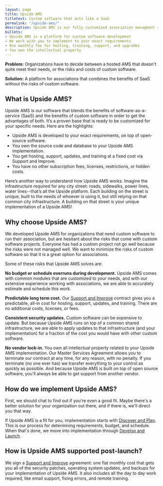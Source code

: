 ```yaml
---
layout: page
title: Upside AMS
titletext: Custom software that acts like a SaaS
permalink: "/upside-ams/"
description: Upside AMS is our fully customized association managment software.
bullets:
- Upside AMS is a platform for custom software development
- We work with you to implement to your exact requirements
- One monthly fee for hosting, training, support, and upgrades
- You own the intellectual property
---
```


**Problem:** Organizations have to decide between a hosted AMS that doesn't quite meet their needs, or the risks and costs of custom software.

**Solution:** A platform for associations that combines the benefits of SaaS without the risks of custom software.

## What is Upside AMS?

Upside AMS is our software that blends the benefits of software-as-a-service (SaaS) and the benefits of custom software in order to get the advantages of both. It’s a proven base that is ready to be customized for your specific needs. Here are the highlights:

- Upside AMS is developed to your exact requirements, on top of open-source software.
- You own the source code and database to your Upside AMS implementation.
- You get hosting, support, updates, and training at a fixed cost via Support and Improve.
- You have no other subscription fees, licenses, restrictions, or hidden costs.

Here’s another way to understand how Upside AMS works. Imagine the infrastructure required for any city street: roads, sidewalks, power lines, water lines--that’s all the Upside platform. Each building on the street is unique, built to the needs of whoever is using it, but still relying on that common city infrastructure. A building on that street is your unique implementation of a Upside AMS!

## Why choose Upside AMS?

We developed Upside AMS for organizations that need custom software to run their association, but are hesitant about the risks that come with custom software projects. Everyone has had a custom project not go well because the risks were not managed well. We want to minimize the risks of custom software so that it is a great option for associations.

Some of these risks that Upside AMS solves are:

**No budget or schedule overruns during development.** Upside AMS comes with common modules that are customized to your needs, and with our extensive experience working with associations, we are able to accurately estimate and schedule this work.

**Predictable long term cost.** Our [Support and Improve](/support-and-improve/) contract gives you a predictable, all-in cost for hosting, support, updates, and training. There are no additional costs, licenses, or fees.

**Consistent security updates.** Custom software can be expensive to update. But because Upside AMS runs on top of a common shared infrastructure, we are able to apply updates to that infrastructure (and your implementation) for a fraction of the cost you would have with other custom software.

**No vendor lock-in.** You own all intellectual property related to your Upside AMS implementation. Our Master Services Agreement allows you to terminate our contract at any time, for any reason, with no penalty. If you terminate (no one ever has) we transfer everything to your control as quickly as possible. And because Upside AMS is built on top of open source software, you’ll always be able to get support from another vendor.

## How do we implement Upside AMS?

First, we should chat to find out if you're even a good fit. Maybe there's a better solution for your organization out there, and if there is, we'll direct you that way.

If Upside AMS is a fit for you, implementation starts with [Discover and Plan](/discover-and-plan/). This is our process for determining requirements, budget, and schedule. When that's done, we move into implementation through [Develop and Launch](/develop-and-launch/).

## How is Upside AMS supported post-launch?

We sign a [Support and Improve](/support-and-improve/) agreement: one flat monthly cost that gets you all of the security patches, operating system updates, and backups for your implementation of Upside AMS. It also includes all the day to day work required, like email support, fixing errors, and remote training.
